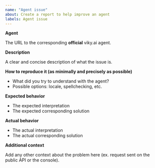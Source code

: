 ```yaml
---
name: "Agent issue"
about: Create a report to help improve an agent
labels: Agent issue
---
```


**Agent**

The URL to the corresponding **official** viky.ai agent.

**Description**

A clear and concise description of what the issue is.

**How to reproduce it (as minimally and precisely as possible)**

- What did you try to understand with the agent?
- Possible options: locale, spellchecking, etc.

**Expected behavior**

- The expected interpretation
- The expected corresponding solution

**Actual behavior** 

- The actual interpretation
- The actual corresponding solution

**Additional context**

Add any other context about the problem here (ex. request sent on the public API or the console).
